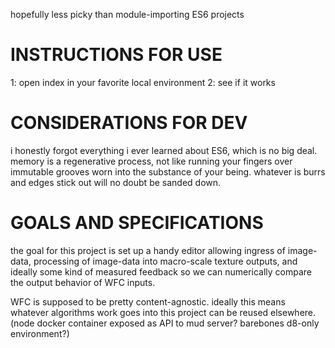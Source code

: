 hopefully less picky than module-importing ES6 projects

# INSTRUCTIONS FOR USE
1: open index in your favorite local environment
2: see if it works

# CONSIDERATIONS FOR DEV
i honestly forgot everything i ever learned about ES6, which is no big deal.
memory is a regenerative process, not like running your fingers over immutable grooves worn into the substance of your being.
whatever is burrs and edges stick out will no doubt be sanded down.

# GOALS AND SPECIFICATIONS
the goal for this project is set up a handy editor allowing ingress of image-data,
processing of image-data into macro-scale texture outputs, 
and ideally some kind of measured feedback so we can numerically compare the output behavior of WFC inputs.

WFC is supposed to be pretty content-agnostic.
ideally this means whatever algorithms work goes into this project can be reused elsewhere.
(node docker container exposed as API to mud server? barebones d8-only environment?)

